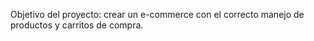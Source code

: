 Objetivo del proyecto: crear un e-commerce con el correcto manejo de productos y carritos de compra.
